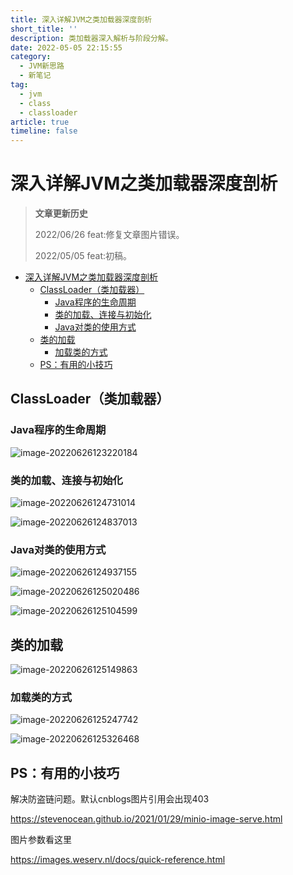 ```yaml
---
title: 深入详解JVM之类加载器深度剖析
short_title: ''
description: 类加载器深入解析与阶段分解。
date: 2022-05-05 22:15:55
category:
  - JVM新思路
  - 新笔记
tag:
  - jvm
  - class
  - classloader
article: true
timeline: false
---
```

# 深入详解JVM之类加载器深度剖析

> **文章更新历史**
>
> 2022/06/26 feat:修复文章图片错误。
>
> 2022/05/05 feat:初稿。

- [深入详解JVM之类加载器深度剖析](#深入详解jvm之类加载器深度剖析)
  - [ClassLoader（类加载器）](#classloader（类加载器）)
    - [Java程序的生命周期](#java程序的生命周期)
    - [类的加载、连接与初始化](#类的加载、连接与初始化)
    - [Java对类的使用方式](#java对类的使用方式)
  - [类的加载](#类的加载)
    - [加载类的方式](#加载类的方式)
  - [PS：有用的小技巧](#ps：有用的小技巧)

##  ClassLoader（类加载器）

### Java程序的生命周期

![image-20220626123220184](https://img1.terwer.space/20220626123226.png)

### 类的加载、连接与初始化

![image-20220626124731014](https://img1.terwer.space/20220626124731.png)

![image-20220626124837013](https://img1.terwer.space/20220626124837.png)

### Java对类的使用方式

![image-20220626124937155](https://img1.terwer.space/20220626124937.png)

![image-20220626125020486](https://img1.terwer.space/20220626125020.png)

![image-20220626125104599](https://img1.terwer.space/20220626125104.png)

## 类的加载

![image-20220626125149863](https://img1.terwer.space/20220626125150.png)

### 加载类的方式

![image-20220626125247742](https://img1.terwer.space/20220626125248.png)

![image-20220626125326468](https://img1.terwer.space/20220626125326.png)

## PS：有用的小技巧

解决防盗链问题。默认cnblogs图片引用会出现403

https://stevenocean.github.io/2021/01/29/minio-image-serve.html

图片参数看这里

https://images.weserv.nl/docs/quick-reference.html